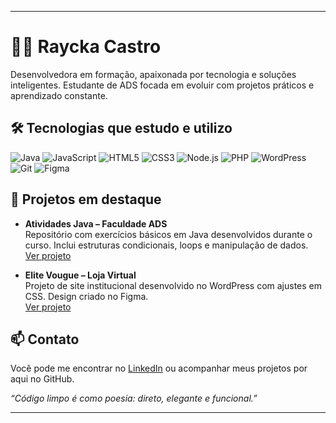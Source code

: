 ---------------------------------------------------------------------------------------------------------------------

# 👩‍💻 Raycka Castro

Desenvolvedora em formação, apaixonada por tecnologia e soluções inteligentes. Estudante de ADS focada em evoluir com projetos práticos e aprendizado constante.

## 🛠️ Tecnologias que estudo e utilizo

![Java](https://img.shields.io/badge/Java-ED8B00?style=for-the-badge&logo=java&logoColor=white)
![JavaScript](https://img.shields.io/badge/JavaScript-F7DF1E?style=for-the-badge&logo=javascript&logoColor=black)
![HTML5](https://img.shields.io/badge/HTML5-E34F26?style=for-the-badge&logo=html5&logoColor=white)
![CSS3](https://img.shields.io/badge/CSS3-1572B6?style=for-the-badge&logo=css3&logoColor=white)
![Node.js](https://img.shields.io/badge/Node.js-339933?style=for-the-badge&logo=nodedotjs&logoColor=white)
![PHP](https://img.shields.io/badge/PHP-777BB4?style=for-the-badge&logo=php&logoColor=white)
![WordPress](https://img.shields.io/badge/WordPress-21759B?style=for-the-badge&logo=wordpress&logoColor=white)
![Git](https://img.shields.io/badge/Git-F05032?style=for-the-badge&logo=git&logoColor=white)
![Figma](https://img.shields.io/badge/Figma-F24E1E?style=for-the-badge&logo=figma&logoColor=white)

## 📂 Projetos em destaque

- **Atividades Java – Faculdade ADS**  
  Repositório com exercícios básicos em Java desenvolvidos durante o curso. Inclui estruturas condicionais, loops e manipulação de dados.  
  [Ver projeto](https://github.com/C4str0RM/Atividade-Java---Facul)

- **Elite Vougue – Loja Virtual**  
  Projeto de site institucional desenvolvido no WordPress com ajustes em CSS. Design criado no Figma.  
  [Ver projeto](https://github.com/C4str0RM/Elite-Vougue)

## 📫 Contato

Você pode me encontrar no [LinkedIn](https://www.linkedin.com/in/raycka-messa-de-castro-408264327/) ou acompanhar meus projetos por aqui no GitHub.

_“Código limpo é como poesia: direto, elegante e funcional.”_

---------------------------------------------------------------------------------------------------------------------
